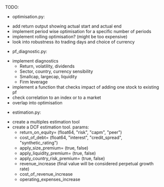 TODO:

* optimisation.py: 
- add return output showing actual start and actual end
- implement period wise optimisation for a specific number of periods
- implement rolling optimisation? (might be too expensive)
- look into robustness ito trading days and choice of currency

* pf_diagnostic.py:
- implement diagnostics
    - Return, volatility, dividends
    - Sector, country, currency sensibility
    - Smallcap, largecap, liquidity
    - Firm leverage
- implement a function that checks impact of adding one stock to existing pf
- check correlation to an index or to a market
- overlap into optimisation

* estimation.py:
- create a multiples estimation tool
- create a DCF estimation tool. params:
    - return_on_equity= (float64, "risk", "capm", "peer")
    - cost_of_debt= (float64, "interest", "credit_spread", "synthetic_rating")
    - apply_size_premium= (true, false)
    - apply_liquidity_premium= (true, false)
    - apply_country_risk_premium= (true, false)
    - revenue_increase (final value will be considered perpetual growth rate)
    - cost_of_revenue_increase 
    - operating_expenses_increase
